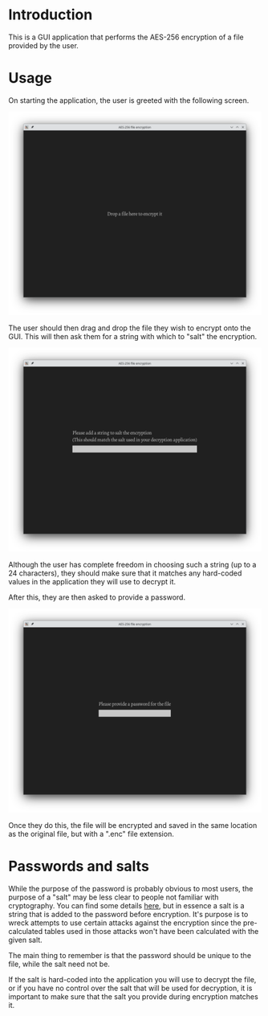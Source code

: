 # Introduction

This is a GUI application that performs the AES-256 encryption of a file provided by the user.

# Usage

On starting the application, the user is greeted with the following screen.

![](./Images/welcome_screen.png "Welcome screen")

The user should then drag and drop the file they wish to encrypt onto the GUI.  This will then ask them for a string with which to "salt" the encryption.

![](./Images/waiting_for_salt.png "Provide a salt")

Although the user has complete freedom in choosing such a string (up to a 24 characters), they should make sure that it matches any hard-coded values in the application they will use to decrypt it.

After this, they are then asked to provide a password.

![](./Images/waiting_for_password.png "Provide a password")

Once they do this, the file will be encrypted and saved in the same location as the original file, but with a ".enc" file extension.

# Passwords and salts

While the purpose of the password is probably obvious to most users, the purpose of a "salt" may be less clear to people not familiar with cryptography.  You can find some details [here](https://en.wikipedia.org/wiki/Salt_(cryptography)), but in essence a salt is a string that is added to the password before encryption.  It's purpose is to wreck attempts to use certain attacks against the encryption since the pre-calculated tables used in those attacks won't have been calculated with the given salt.

The main thing to remember is that the password should be unique to the file, while the salt need not be.

If the salt is hard-coded into the application you will use to decrypt the file, or if you have no control over the salt that will be used for decryption, it is important to make sure that the salt you provide during encryption matches it.

